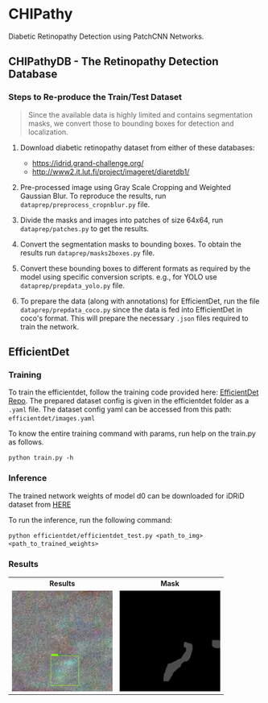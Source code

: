 # CHIPathy

Diabetic Retinopathy Detection using PatchCNN Networks.

## CHIPathyDB - The Retinopathy Detection Database

### Steps to Re-produce the Train/Test Dataset
> Since the available data is highly limited and contains segmentation masks, we convert those to bounding boxes for detection and localization.

1. Download diabetic retinopathy dataset from either of these databases:
    - https://idrid.grand-challenge.org/
    - http://www2.it.lut.fi/project/imageret/diaretdb1/
    
2. Pre-processed image using Gray Scale Cropping and Weighted Gaussian Blur. To reproduce the results, run ```dataprep/preprocess_cropnblur.py``` file.
3. Divide the masks and images into patches of size 64x64, run ```dataprep/patches.py``` to get the results.
4. Convert the segmentation masks to bounding boxes. To obtain the results run ```dataprep/masks2boxes.py``` file.
5. Convert these bounding boxes to different formats as required by the model using specific conversion scripts. e.g., for YOLO use ```dataprep/prepdata_yolo.py``` file.
6. To prepare the data (along with annotations) for EfficientDet, run the file ```dataprep/prepdata_coco.py``` since the data is fed into EfficientDet in coco's format. This will prepare the necessary ```.json``` files required to train the network. 

## EfficientDet

### Training

To train the efficientdet, follow the training code provided here: <a href="https://github.com/zylo117/Yet-Another-EfficientDet-Pytorch">EfficientDet Repo</a>. The prepared dataset config is given in the efficientdet folder as a ```.yaml``` file.
The dataset config yaml can be accessed from this path: ```efficientdet/images.yaml```

To know the entire training command with params, run help on the train.py as follows.
```
python train.py -h 
```

### Inference

The trained network weights of model d0 can be downloaded for iDRiD dataset from <a href="https://drive.google.com/file/d/1T12drFxe0-r_TxhThFxI3vKgJh4MaTqN/view?usp=sharing">HERE</a>

To run the inference, run the following command:
```
python efficientdet/efficientdet_test.py <path_to_img> <path_to_trained_weights>
```

### Results

<table style="width:100%">
  <tr>
    <th>Results</th>
    <th>Mask</th>
  </tr>
  <tr>
    <td><img src="efficientdet/imgs/00005_IDRiD_63_out.jpg" width="200" height="200" /></td>
     <td><img src="efficientdet/imgs/00005_IDRiD_63_mask.png" width="200" height="200" /></td>
  </tr>
</table>
